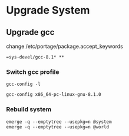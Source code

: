 # Upgrade System

## Upgrade gcc

change /etc/portage/package.accept_keywords

```
=sys-devel/gcc-8.1* **
```

### Switch gcc profile

```
gcc-config -l

gcc-config x86_64-pc-linux-gnu-8.1.0
```

### Rebuild system

```
emerge -q --emptytree --usepkg=n @system
emerge -q --emptytree --usepkg=n @world
```
